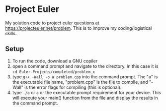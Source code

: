 # Project Euler
My solution code to project euler questions at https://projecteuler.net/problem. This is to improve my coding/logistical skills.

## Setup
1. To run the code, download a GNU copiler
2. open a command prompt and navigate to the directory. In this case it is ```cd Euler-Projects/completed/problem_x```
3. type ```g++ -Wall -o a problem.cpp``` into the command prompt. The "a" is the executable file name, "problem.cpp" is the file to compile, and "-Wall" is the error flags for compiling (this is optional).
4. type ```./a``` or ```a``` or the executable prompt requirement for your device. This will execute your main() function from the file and display the results in the command prompt.